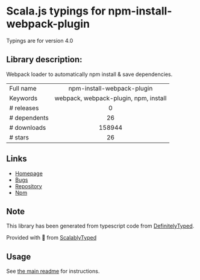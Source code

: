 
# Scala.js typings for npm-install-webpack-plugin

Typings are for version 4.0

## Library description:
Webpack loader to automatically npm install & save dependencies.

|                    |                 |
| ------------------ | :-------------: |
| Full name          | npm-install-webpack-plugin |
| Keywords           | webpack, webpack-plugin, npm, install |
| # releases         | 0 |
| # dependents       | 26 |
| # downloads        | 158944 |
| # stars            | 26 |

## Links
- [Homepage](https://github.com/ericclemmons/npm-install-webpack-plugin#readme)
- [Bugs](https://github.com/ericclemmons/npm-install-webpack-plugin/issues)
- [Repository](https://github.com/ericclemmons/npm-install-webpack-plugin)
- [Npm](https://www.npmjs.com/package/npm-install-webpack-plugin)
    


## Note
This library has been generated from typescript code from [DefinitelyTyped](https://definitelytyped.org).

Provided with :purple_heart: from [ScalablyTyped](https://github.com/oyvindberg/ScalablyTyped)

## Usage
See [the main readme](../../readme.md) for instructions.


